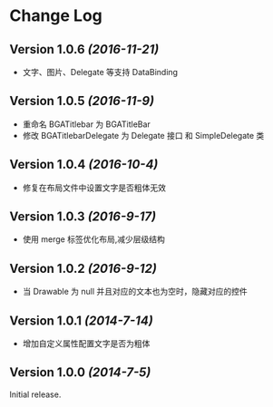 Change Log
==========

Version 1.0.6 *(2016-11-21)*
----------------------------

- 文字、图片、Delegate 等支持 DataBinding

Version 1.0.5 *(2016-11-9)*
----------------------------

- 重命名 BGATitlebar 为 BGATitleBar
- 修改 BGATitlebarDelegate 为 Delegate 接口 和 SimpleDelegate 类

Version 1.0.4 *(2016-10-4)*
----------------------------

- 修复在布局文件中设置文字是否粗体无效

Version 1.0.3 *(2016-9-17)*
----------------------------

- 使用 merge 标签优化布局,减少层级结构

Version 1.0.2 *(2016-9-12)*
----------------------------

- 当 Drawable 为 null 并且对应的文本也为空时，隐藏对应的控件

Version 1.0.1 *(2014-7-14)*
----------------------------

- 增加自定义属性配置文字是否为粗体

Version 1.0.0 *(2014-7-5)*
----------------------------

Initial release.
